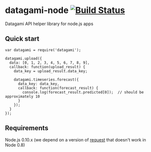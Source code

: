 # datagami-node [![Build Status](https://travis-ci.org/datagami/datagami-node.svg?branch=master)](https://travis-ci.org/datagami/datagami-node)

Datagami API helper library for node.js apps

## Quick start

```
var datagami = require('datagami');

datagami.upload({
  data: [0, 1, 2, 3, 4, 5, 6, 7, 8, 9],
  callback: function(upload_result) {
    data_key = upload_result.data_key;

    datagami.timeseries.forecast({
      data_key: data_key,
      callback: function(forecast_result) {
        console.log(forecast_result.predicted[0]);  // should be approximately 10
      }
    });
  }
});
```

## Requirements

Node.js 0.10.x (we depend on a version of [request](https://github.com/request/request) that doesn't work in Node 0.8)

